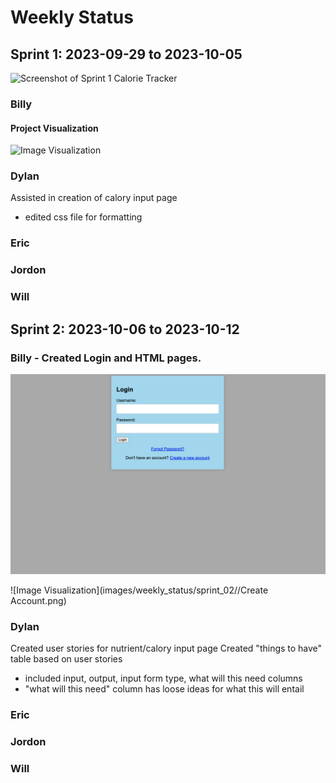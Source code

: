 # Weekly Status

## Sprint 1: 2023-09-29 to 2023-10-05

![Screenshot of Sprint 1 Calorie Tracker](images/weekly_status/sprint_01/calorie_tracker_screenshot.png)

### Billy

#### Project Visualization

![Image Visualization](images/weekly_status/sprint_01//Future_Plan_Visualization.jpg)

### Dylan

Assisted in creation of calory input page
- edited css file for formatting

### Eric

### Jordon

### Will

## Sprint 2: 2023-10-06 to 2023-10-12

### Billy - Created Login and HTML pages.

![Image Visualization](images/weekly_status/sprint_02//Login.png)

![Image Visualization](images/weekly_status/sprint_02//Create Account.png)

### Dylan

Created user stories for nutrient/calory input page
Created "things to have" table based on user stories
- included input, output, input form type, what will this need columns
- "what will this need" column has loose ideas for what this will entail

### Eric

### Jordon

### Will

<!-- 
## Sprint X: 2023-MM-DD to 2023-MM-DD

### Billy

### Dylan

### Eric

### Jordon

### Will
-->
